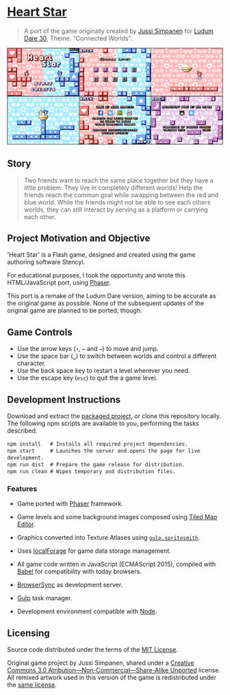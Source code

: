 [Heart Star][demo]
==================

>   A port of the game originally created by [Jussi Simpanen][advi] for [Ludum
>   Dare 30][ld-g], Theme: "Connected Worlds".

![Screenshots](screenshots.png)


Story
-----

>   Two friends want to reach the same place together but they have a little
>   problem: They live in completely different worlds! Help the friends reach
>   the common goal while swapping between the red and blue world. While the
>   friends might not be able to see each others worlds, they can still
>   interact by serving as a platform or carrying each other.


Project Motivation and Objective
--------------------------------

'Heart Star' is a Flash game, designed and created using the game authoring
software Stencyl.

For educational purposes, I took the opportunity and wrote this HTML/JavaScript
port, using [Phaser][phsr].

This port is a remake of the Ludum Dare version, aiming to be accurate as the
original game as possible. None of the subsequent updates of the original game
are planned to be ported, though.


Game Controls
-------------

*   Use the arrow keys (`↑`, `←` and `→`) to move and jump.
*   Use the space bar (`␣`) to switch between worlds and control a different
    character.
*   Use the back space key to restart a level wherever you need.
*   Use the escape key (`esc`) to quit the a game level.


Development Instructions
------------------------

Download and extract the [packaged project][dwld], or clone this repository
locally. The following npm scripts are available to you, performing the tasks
described.

```
npm install   # Installs all required project dependencies.
npm start     # Launches the server and opens the page for live development.
npm run dist  # Prepare the game release for distribution.
npm run clean # Wipes temporary and distribution files.
```


### Features ##################################################################

*   Game ported with [Phaser][phsr] framework.

*   Game levels and some background images composed using [Tiled Map
    Editor][tild].

*   Graphics converted into Texture Atlases using [`gulp.spritesmith`][gsps].

*   Uses [localForage][lfor] for game data storage management.

*   All game code written in JavaScript (ECMAScript 2015), compiled with
    [Babel][babl] for compatibility with today browsers.

*   [BrowserSync][bsnc] as development server.

*   [Gulp][gulp] task manager.

*   Development environment compatible with [Node][node].


Licensing
---------

Source code distributed under the terms of the [MIT License](LICENSE).

Original game project by Jussi Simpanen, shared under a [Creative Commons 3.0
Atribution—Non-Commercial—Share-Alike Unported][cc-l] license. All remixed
artwork used in this version of the game is redistributed under the [same
license][cc-l].


<!-- ---------------------------------------------------------------------- -->

[phsr]: https://phaser.io/
[babl]: https://babeljs.io/
[gulp]: https://gulpjs.com/
[node]: https://nodejs.org/
[bsnc]: http://browsersync.io/
[tild]: http://www.mapeditor.org/
[advi]: http://simpanen.carbonmade.com/
[demo]: https://rblopes.github.io/heart-star/
[lfor]: https://mozilla.github.io/localForage/
[gsps]: https://github.com/twolfson/gulp.spritesmith
[cc-l]: https://creativecommons.org/licenses/by-nc-sa/3.0/
[dwld]: https://github.com/rblopes/heart-star/archive/master.zip
[ld-g]: http://ludumdare.com/compo/ludum-dare-30/?action=preview&uid=11391
